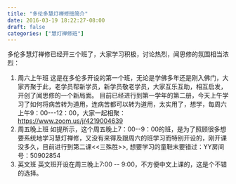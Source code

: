 ```yaml
---
title: "多伦多慧灯禅修班简介"
date: 2016-03-19 18:22:27-08:00
draft: false
categories: ["慧灯禅修班"]
---
```

多伦多慧灯禅修已经开三个班了，大家学习积极，讨论热烈，闻思修的氛围相当浓烈：
1. 周六上午班
这是在多伦多开设的第一个班，无论是学佛多年还是刚入佛门，大家齐聚于此，老学员帮新学员，新学员敬老学员，大家互乐互助，相互启发，开创了闻思修的一个新局面。
目前已经进行到第一学年的第二册，今天上午学习了如何将病苦转为道用，连病苦都可以转为道用，太实用了，想学，每周六上午9：00---12：00，大家一起相聚：https://www.zoom.us/j/4219004639
2. 周五晚上班
如提所示，这个周五晚上7：00--9：00的班，是为了照顾很多想要系统地学习慧灯禅修，又没有来得及跟周六的班学习而特别开设的，刚开课没多久，目前进行到第二课<<三殊胜>>, 想要学习的童鞋末要错过：YY房间号：50902854
3. 英文班
英文班开设在周三晚上7:00 -- 9:00，不方便中文上课的，这是个不错的选择。
